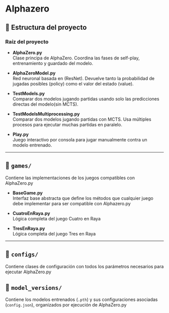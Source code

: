 # Alphazero

## 📁 Estructura del proyecto

### Raíz del proyecto

- **AlphaZero.py**  
  Clase principa de AlphaZero. Coordina las fases de self-play, entrenamiento y guardado del modelo.

- **AlphaZeroModel.py**  
  Red neuronal basada en (ResNet). Devuelve tanto la probabilidad de jugadas posibles (policy) como el valor del estado (value).

- **TestModels.py**  
  Comparar dos modelos jugando partidas usando solo las predicciones directas del modelo(sin MCTS).

- **TestModelsMultiprocessing.py**  
  Comparar dos modelos jugando partidas con MCTS. Usa múltiples procesos para ejecutar muchas partidas en paralelo.

- **Play.py**  
  Juego interactivo por consola para jugar manualmente contra un modelo entrenado.

---

## 📂 `games/`

Contiene las implementaciones de los juegos compatibles con AlphaZero.py

- **BaseGame.py**  
  Interfaz base abstracta que define los métodos que cualquier juego debe implementar para ser compatible con Alphazero.py

- **CuatroEnRaya.py**  
  Lógica completa del juego Cuatro en Raya

- **TresEnRaya.py**  
   Lógica completa del juego Tres en Raya

---

## 📂 `configs/`

Contiene clases de configuración con todos los parámetros necesarios para ejecutar AlphaZero.py


## 📂 `model_versions/`

Contiene los modelos entrenados (`.pth`) y sus configuraciones asociadas (`config.json`), organizados por ejecución de AlphaZero.py  

